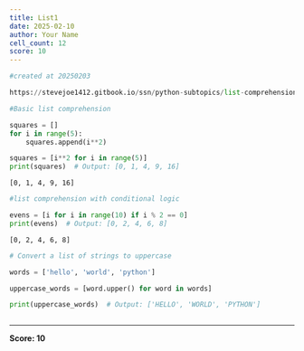 ```yaml
---
title: List1
date: 2025-02-10
author: Your Name
cell_count: 12
score: 10
---
```


```python
#created at 20250203
```


```python
https://stevejoe1412.gitbook.io/ssn/python-subtopics/list-comprehensions
```


```python
#Basic list comprehension
```


```python
squares = []
for i in range(5):
    squares.append(i**2)
```


```python
squares = [i**2 for i in range(5)]
print(squares)  # Output: [0, 1, 4, 9, 16]
```

    [0, 1, 4, 9, 16]



```python
#list comprehension with conditional logic
```


```python
evens = [i for i in range(10) if i % 2 == 0]
print(evens)  # Output: [0, 2, 4, 6, 8]
```

    [0, 2, 4, 6, 8]



```python
# Convert a list of strings to uppercase
```


```python
words = ['hello', 'world', 'python']
```


```python
uppercase_words = [word.upper() for word in words]
```


```python
print(uppercase_words)  # Output: ['HELLO', 'WORLD', 'PYTHON']
```


```python

```


---
**Score: 10**
